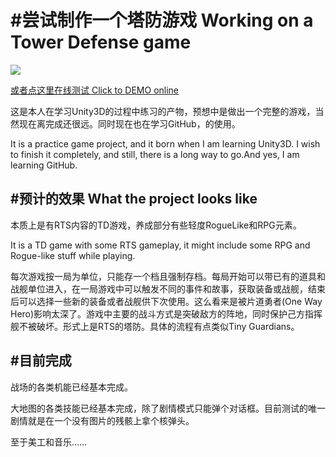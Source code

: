 #尝试制作一个塔防游戏 Working on a Tower Defense game
=
![](aa95b7f1-be2a-4710-82db-80432a655ff8.gif)

[或者点这里在线测试 Click to DEMO online](https://tuliyamessenger.github.io/TryTowerDefinse/)

这是本人在学习Unity3D的过程中练习的产物，预想中是做出一个完整的游戏，当然现在离完成还很远。同时现在也在学习GitHub，的使用。

It is a practice game project, and it born when I am learning Unity3D. I wish to finish it completely, and still, there is a long way to go.And yes, I am learning GitHub.


#预计的效果 What the project looks like
-
本质上是有RTS内容的TD游戏，养成部分有些轻度RogueLike和RPG元素。

It is a TD game with some RTS gameplay, it might include some RPG and Rogue-like stuff while playing.

每次游戏按一局为单位，只能存一个档且强制存档。每局开始可以带已有的道具和战舰单位进入，在一局游戏中可以触发不同的事件和故事，获取装备或战舰，结束后可以选择一些新的装备或者战舰供下次使用。这么看来是被片道勇者(One Way Hero)影响太深了。游戏中主要的战斗方式是突破敌方的阵地，同时保护己方指挥舰不被破坏。形式上是RTS的塔防。具体的流程有点类似Tiny Guardians。


#目前完成
-
战场的各类机能已经基本完成。

大地图的各类技能已经基本完成，除了剧情模式只能弹个对话框。目前测试的唯一剧情就是在一个没有图片的残骸上拿个核弹头。

至于美工和音乐……

